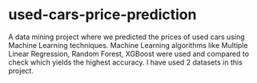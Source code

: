 # used-cars-price-prediction
A data mining project where we predicted the prices of used cars using Machine Learning techniques. Machine Learning algorithms like Multiple Linear Regression, Random Forest, XGBoost were used and compared to check which yields the highest accuracy. 
I have used 2 datasets in this project. 
